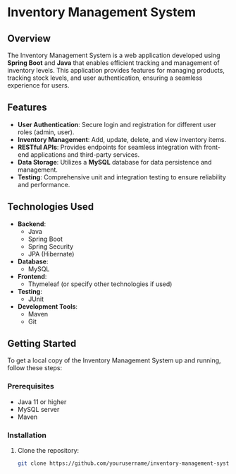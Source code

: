 # Inventory Management System

## Overview
The Inventory Management System is a web application developed using **Spring Boot** and **Java** that enables efficient tracking and management of inventory levels. This application provides features for managing products, tracking stock levels, and user authentication, ensuring a seamless experience for users.

## Features
- **User Authentication**: Secure login and registration for different user roles (admin, user).
- **Inventory Management**: Add, update, delete, and view inventory items.
- **RESTful APIs**: Provides endpoints for seamless integration with front-end applications and third-party services.
- **Data Storage**: Utilizes a **MySQL** database for data persistence and management.
- **Testing**: Comprehensive unit and integration testing to ensure reliability and performance.

## Technologies Used
- **Backend**: 
  - Java
  - Spring Boot
  - Spring Security
  - JPA (Hibernate)
- **Database**: 
  - MySQL
- **Frontend**: 
  - Thymeleaf (or specify other technologies if used)
- **Testing**: 
  - JUnit
- **Development Tools**:
  - Maven
  - Git

## Getting Started
To get a local copy of the Inventory Management System up and running, follow these steps:

### Prerequisites
- Java 11 or higher
- MySQL server
- Maven

### Installation
1. Clone the repository:
   ```bash
   git clone https://github.com/yourusername/inventory-management-system.git
